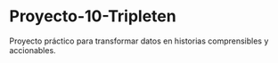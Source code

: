 # Proyecto-10-Tripleten
Proyecto práctico para transformar datos en historias comprensibles y accionables.
